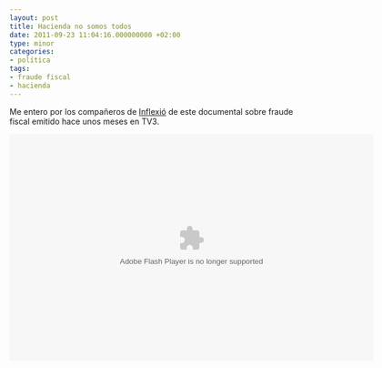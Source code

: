 ```yaml
---
layout: post
title: Hacienda no somos todos
date: 2011-09-23 11:04:16.000000000 +02:00
type: minor
categories:
- política
tags:
- fraude fiscal
- hacienda
---
```

<p>Me entero por los compañeros de <a href="http://inflexio.wordpress.com/">Inflexió</a> de este documental sobre fraude fiscal emitido hace unos meses en TV3.</p>
<p style="text-align: center;"><object id="EVP3420070IE" classid="clsid:d27cdb6e-ae6d-11cf-96b8-444553540000" width="640" height="398"><param name="movie" value="http://www.tv3.cat/ria/players/3ac/evp/Main.swf" /><param name="scale" value="noscale" /><param name="align" value="tl" /><param name="swliveconnect" value="true" /><param name="menu" value="true" /><param name="allowFullScreen" value="true" /><param name="allowScriptAccess" value="always" /><param name="wmode" value="transparent" /><param name="FlashVars" value="themepath=themes/evp_advanced.swf&amp;autostart=false&amp;minimal=false&amp;videoid=3420070&amp;instancename=playerEVP_0_3420070&amp;refreshlock=true&amp;basepath=http://www.tv3.cat/ria/players/3ac/evp/&amp;backgroundColor=#ffffff&amp;basepath=http://www.tv3.cat/ria/players/3ac/evp/&amp;xtm=true" /><embed id="EVP3420070" type="application/x-shockwave-flash" width="640" height="398" src="http://www.tv3.cat/ria/players/3ac/evp/Main.swf" scale="noscale" name="EVP3420070" salign="tl" swliveconnect="true" menu="true" allowfullscreen="true" allowscriptaccess="always" wmode="transparent" flashvars="themepath=themes/evp_advanced.swf&amp;autostart=false&amp;minimal=false&amp;videoid=3420070&amp;instancename=playerEVP_0_3420070&amp;refreshlock=true&amp;basepath=http://www.tv3.cat/ria/players/3ac/evp/&amp;backgroundColor=#ffffff&amp;basepath=http://www.tv3.cat/ria/players/3ac/evp/&amp;xtm=true"></embed></object></p>
